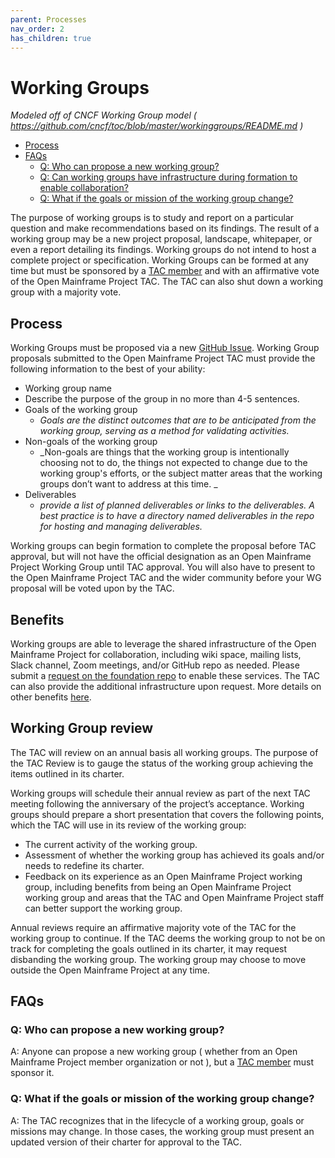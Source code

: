 ```yaml
---
parent: Processes
nav_order: 2
has_children: true
---
```


# Working Groups
_Modeled off of CNCF Working Group model ( https://github.com/cncf/toc/blob/master/workinggroups/README.md )_

- [Process](#process)
- [FAQs](#faqs)
    - [Q: Who can propose a new working group?](#q-who-can-propose-a-new-working-group)
    - [Q: Can working groups have infrastructure during formation to enable collaboration?](#q-can-working-groups-have-infrastructure-during-formation-to-enable-collaboration)
    - [Q: What if the goals or mission of the working group change?](#q-what-if-the-goals-or-mission-of-the-working-group-change)

The purpose of working groups is to study and report on a particular question and make recommendations based on its findings. The result of a working group may be a new project proposal, landscape, whitepaper, or even a report detailing its findings. Working groups do not intend to host a complete project or specification. Working Groups can be formed at any time but must be sponsored by a [TAC member][] and with an affirmative vote of the Open Mainframe Project TAC. The TAC can also shut down a working group with a majority vote.

## Process

Working Groups must be proposed via a new [GitHub Issue]. Working Group proposals submitted to the Open Mainframe Project TAC must provide the following information to the best of your ability:

- Working group name
- Describe the purpose of the group in no more than 4-5 sentences.
- Goals of the working group
    - _Goals are the distinct outcomes that are to be anticipated from the working group, serving as a method for validating activities._
- Non-goals of the working group
    - _Non-goals are things that the working group is intentionally choosing not to do, the things not expected to change due to the working group's efforts, or the subject matter areas that the working groups don’t want to address at this time. _
- Deliverables
    - _provide a list of planned deliverables or links to the deliverables. A best practice is to have a directory named deliverables in the repo for hosting and managing deliverables._

Working groups can begin formation to complete the proposal before TAC approval, but will not have the official designation as an Open Mainframe Project Working Group until TAC approval. You will also have to present to the Open Mainframe Project TAC and the wider community before your WG proposal will be voted upon by the TAC. 

## Benefits

Working groups are able to leverage the shared infrastructure of the Open Mainframe Project for collaboration, including wiki space, mailing lists, Slack channel, Zoom meetings, and/or GitHub repo as needed. Please submit a [request on the foundation repo] to enable these services. The TAC can also provide the additional infrastructure upon request. More details on other benefits [here](project_benefits_by_stage).

## Working Group review

The TAC will review on an annual basis all working groups. The purpose of the TAC Review is to gauge the status of the working group achieving the items outlined in its charter. 

Working groups will schedule their annual review as part of the next TAC meeting following the anniversary of the project’s acceptance. Working groups should prepare a short presentation that covers the following points, which the TAC will use in its review of the working group:

- The current activity of the working group.
- Assessment of whether the working group has achieved its goals and/or needs to redefine its charter.
- Feedback on its experience as an Open Mainframe Project working group, including benefits from being an Open Mainframe Project working group and areas that the TAC and Open Mainframe Project staff can better support the working group.

Annual reviews require an affirmative majority vote of the TAC for the working group to continue. If the TAC deems the working group to not be on track for completing the goals outlined in its charter, it may request disbanding the working group. The working group may choose to move outside the Open Mainframe Project at any time.

## FAQs

### Q: Who can propose a new working group?
A: Anyone can propose a new working group ( whether from an Open Mainframe Project member organization or not ), but a [TAC member][] must sponsor it.

### Q: What if the goals or mission of the working group change?
A: The TAC recognizes that in the lifecycle of a working group, goals or missions may change. In those cases, the working group must present an updated version of their charter for approval to the TAC.

[TAC member]: /#tac-members
[request on the foundation repo]: https://servicedesk.openmainframeproject.org
[GitHub Issue]: https://github.com/openmainframeproject/tac/issues/new/choose
